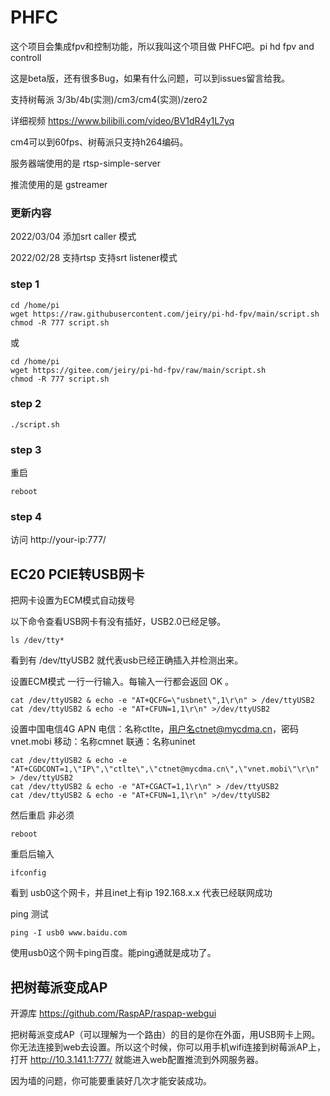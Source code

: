 # PHFC

这个项目会集成fpv和控制功能，所以我叫这个项目做 PHFC吧。pi hd fpv and controll

这是beta版，还有很多Bug，如果有什么问题，可以到issues留言给我。

支持树莓派 3/3b/4b(实测)/cm3/cm4(实测)/zero2

详细视频 https://www.bilibili.com/video/BV1dR4y1L7yq

cm4可以到60fps、树莓派只支持h264编码。

服务器端使用的是 rtsp-simple-server

推流使用的是 gstreamer

### 更新内容

2022/03/04 添加srt caller 模式

2022/02/28 支持rtsp 支持srt listener模式

### step 1
```
cd /home/pi
wget https://raw.githubusercontent.com/jeiry/pi-hd-fpv/main/script.sh
chmod -R 777 script.sh
```
或
```
cd /home/pi
wget https://gitee.com/jeiry/pi-hd-fpv/raw/main/script.sh
chmod -R 777 script.sh
```

### step 2
```
./script.sh
```

### step 3

重启
```
reboot
```

### step 4

访问  http://your-ip:777/

## EC20 PCIE转USB网卡

把网卡设置为ECM模式自动拨号

以下命令查看USB网卡有没有插好，USB2.0已经足够。

```
ls /dev/tty* 
```
看到有 /dev/ttyUSB2 就代表usb已经正确插入并检测出来。

设置ECM模式 一行一行输入。每输入一行都会返回 OK 。
```
cat /dev/ttyUSB2 & echo -e "AT+QCFG=\"usbnet\",1\r\n" > /dev/ttyUSB2 
cat /dev/ttyUSB2 & echo -e "AT+CFUN=1,1\r\n" >/dev/ttyUSB2
```
设置中国电信4G APN
电信：名称ctlte，用户名ctnet@mycdma.cn，密码vnet.mobi
移动：名称cmnet
联通：名称uninet

```
cat /dev/ttyUSB2 & echo -e "AT+CGDCONT=1,\"IP\",\"ctlte\",\"ctnet@mycdma.cn\",\"vnet.mobi\"\r\n" > /dev/ttyUSB2
cat /dev/ttyUSB2 & echo -e "AT+CGACT=1,1\r\n" > /dev/ttyUSB2
cat /dev/ttyUSB2 & echo -e "AT+CFUN=1,1\r\n" >/dev/ttyUSB2

```
然后重启 非必须
```
reboot
```

重启后输入
```
ifconfig
```
看到 usb0这个网卡，并且inet上有ip 192.168.x.x 代表已经联网成功

ping 测试
```
ping -I usb0 www.baidu.com
```
使用usb0这个网卡ping百度。能ping通就是成功了。

## 把树莓派变成AP

开源库 https://github.com/RaspAP/raspap-webgui

把树莓派变成AP（可以理解为一个路由）的目的是你在外面，用USB网卡上网。你无法连接到web去设置。所以这个时候，你可以用手机wifi连接到树莓派AP上，打开 http://10.3.141.1:777/ 就能进入web配置推流到外网服务器。

因为墙的问题，你可能要重装好几次才能安装成功。
